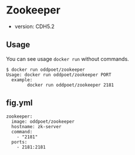 Zookeeper
=================

- version: CDH5.2

Usage 
-------

You can see usage ``docker run`` without commands. 

```
$ docker run oddpoet/zookeeper
Usage: docker run oddpoet/zookeeper PORT
  example: 
        docker run oddpoet/zookeeper 2181
```

fig.yml
--------

```
zookeeper:
  image: oddpoet/zookeeper
  hostname: zk-server
  command:
    - "2181"
  ports:
    - 2181:2181
```
